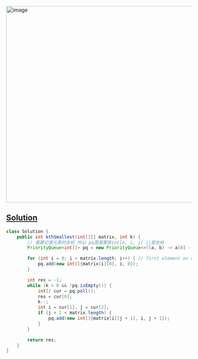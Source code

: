 <img width="534" alt="image" src="https://github.com/kkkkevx/DSA2/assets/108632304/30e7322b-f99a-4ddf-a970-9d1dca39bba0">

## [Solution](https://leetcode.cn/problems/kth-smallest-element-in-a-sorted-matrix/)

```java
class Solution {
    public int kthSmallest(int[][] matrix, int k) {
        // 需要记录元素的坐标 所以 pq里面要放int[e, i, j] ij是坐标
        PriorityQueue<int[]> pq = new PriorityQueue<>((a, b) -> a[0] - b[0]);

        for (int i = 0; i < matrix.length; i++) { // first element on each row
            pq.add(new int[]{matrix[i][0], i, 0});
        }

        int res = -1;
        while (k > 0 && !pq.isEmpty()) {
            int[] cur = pq.poll();
            res = cur[0];
            k--;
            int i = cur[1], j = cur[2];
            if (j + 1 < matrix.length) {
                pq.add(new int[]{matrix[i][j + 1], i, j + 1});
            }
        }

        return res;
    }
}
```
